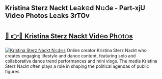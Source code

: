## Kristina Sterz Nackt Le𝚊k𝚎d N𝚞𝚍e - Part-xjU Vid𝚎o Photos Le𝚊ks 3rTOv

# <h2><a href="http://fb7o2mk.evod.top/?m=Kristina+Sterz+Nackt">🔗 👉🔴 Kristina Sterz Nackt Vid𝚎o Ph𝚘t𝚘s</a></h2>

[![Kristina Sterz Nackt N𝚞d𝚎s](https://i.imgur.com/8V9OHl7.gif)](http://fb7o2mk.evod.top/?m=Kristina+Sterz+Nackt)
Online creator Kristina Sterz Nackt who creates engaging lifestyle and dance content, featuring solo and collaborative dance trend performances and mini vlogs. The media Kristina Sterz Nackt often plays a role in shaping the political agendas of public figures. 
